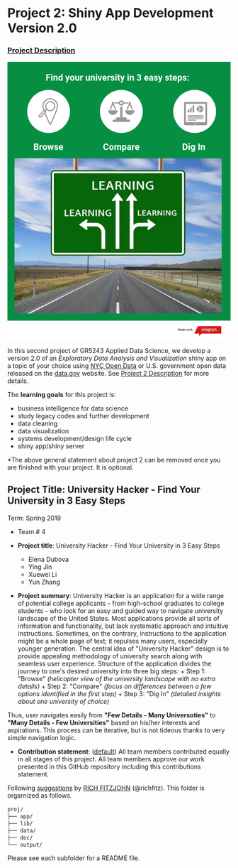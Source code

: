 # Project 2: Shiny App Development Version 2.0

### [Project Description](doc/project2_desc.md)

![screenshot](app/www/for-shiny-app-3.png)

In this second project of GR5243 Applied Data Science, we develop a version 2.0 of an *Exploratory Data Analysis and Visualization* shiny app on a topic of your choice using [NYC Open Data](https://opendata.cityofnewyork.us/) or U.S. government open data released on the [data.gov](https://data.gov/) website. See [Project 2 Description](doc/project2_desc.md) for more details.  

The **learning goals** for this project is:

- business intelligence for data science
- study legacy codes and further development
- data cleaning
- data visualization
- systems development/design life cycle
- shiny app/shiny server

*The above general statement about project 2 can be removed once you are finished with your project. It is optional.

## Project Title: University Hacker - Find Your University in 3 Easy Steps
Term: Spring 2019

+ Team # 4
+ **Project title**: University Hacker - Find Your University in 3 Easy Steps
	+ Elena Dubova
	+ Ying Jin
	+ Xuewei Li
	+ Yun Zhang

+ **Project summary**: University Hacker is an application for a wide range of potential college applicants - from high-school graduates to college students - who look for an easy and guided way to navigate university landscape of the United States. Most applications provide all sorts of information and functionality, but lack systematic approach and intuitive instructions. Sometimes, on the contrary, instructions to the application might be a whole page of text; it repulses many users, especially younger generation. The central idea of "University Hacker" design is to provide appealing methodology of university search along with seamless user experience. Structure of the application divides the journey to one's desired university into three big steps: 
       + Step 1: "Browse" *(helicopter view of the university landscape with no extra details)*
       + Step 2: "Compare" *(focus on differences between a few options identified in the first step)*
       + Step 3: "Dig In" *(detailed insights about one university of choice)*
       
Thus, user navigates easily from **"Few Details - Many Universoties"** to **"Many Details - Few Universities"** based on his/her interests and aspirations. This process can be iterative, but is not tideous thanks to very simple navigation logic. 

+ **Contribution statement**: ([default](doc/a_note_on_contributions.md)) All team members contributed equally in all stages of this project. All team members approve our work presented in this GitHub repository including this contributions statement. 

Following [suggestions](http://nicercode.github.io/blog/2013-04-05-projects/) by [RICH FITZJOHN](http://nicercode.github.io/about/#Team) (@richfitz). This folder is orgarnized as follows.

```
proj/
├── app/
├── lib/
├── data/
├── doc/
└── output/
```

Please see each subfolder for a README file.

